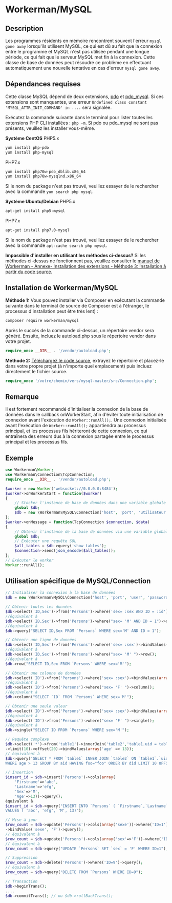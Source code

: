 # Workerman/MySQL

## Description
Les programmes résidents en mémoire rencontrent souvent l'erreur ```mysql gone away``` lorsqu'ils utilisent MySQL, ce qui est dû au fait que la connexion entre le programme et MySQL n'est pas utilisée pendant une longue période, ce qui fait que le serveur MySQL met fin à la connexion. Cette classe de base de données peut résoudre ce problème en effectuant automatiquement une nouvelle tentative en cas d'erreur ```mysql gone away```.

## Dépendances requises
Cette classe MySQL dépend de deux extensions, [pdo](https://php.net/manual/zh/book.pdo.php) et [pdo_mysql](https://php.net/manual/zh/ref.pdo-mysql.php). Si ces extensions sont manquantes, une erreur ```Undefined class constant 'MYSQL_ATTR_INIT_COMMAND' in ....``` sera signalée.

Exécutez la commande suivante dans le terminal pour lister toutes les extensions PHP CLI installées : ```php -m```. Si pdo ou pdo_mysql ne sont pas présents, veuillez les installer vous-même.

**Système CentOS**
PHP5.x
``` bash
yum install php-pdo
yum install php-mysql
```
PHP7.x
``` bash
yum install php70w-pdo_dblib.x86_64
yum install php70w-mysqlnd.x86_64
```
Si le nom du package n'est pas trouvé, veuillez essayer de le rechercher avec la commande ```yum search php mysql```.

**Système Ubuntu/Debian**
PHP5.x
``` bash
apt-get install php5-mysql
```
PHP7.x
``` bash
apt-get install php7.0-mysql
```
Si le nom du package n'est pas trouvé, veuillez essayer de le rechercher avec la commande ```apt-cache search php mysql```.

**Impossible d'installer en utilisant les méthodes ci-dessus?**
Si les méthodes ci-dessus ne fonctionnent pas, veuillez consulter le [manuel de Workerman - Annexe- Installation des extensions - Méthode 3: Installation à partir du code source](../appendices/install-extension.md).

## Installation de Workerman/MySQL
**Méthode 1:**
Vous pouvez installer via Composer en exécutant la commande suivante dans le terminal (le source de Composer est à l'étranger, le processus d'installation peut être très lent) :
``` bash
composer require workerman/mysql
```
Après le succès de la commande ci-dessus, un répertoire vendor sera généré. Ensuite, incluez le autoload.php sous le répertoire vendor dans votre projet.
```php
require_once __DIR__ . '/vendor/autoload.php';
```

**Méthode 2:**
[Téléchargez le code source](https://github.com/walkor/mysql/archive/master.zip), extrayez le répertoire et placez-le dans votre propre projet (à n'importe quel emplacement) puis incluez directement le fichier source.

```php
require_once '/votre/chemin/vers/mysql-master/src/Connection.php';
```

## Remarque
Il est fortement recommandé d'initialiser la connexion de la base de données dans le callback onWorkerStart, afin d'éviter toute initialisation de connexion avant l'exécution de ```Worker::runAll();```. Une connexion initialisée avant l'exécution de ```Worker::runAll();``` appartiendra au processus principal, et les processus fils hériteront de cette connexion, ce qui entraînera des erreurs dus à la connexion partagée entre le processus principal et les processus fils.

## Exemple
```php
use Workerman\Worker;
use Workerman\Connection\TcpConnection;
require_once __DIR__ . '/vendor/autoload.php';

$worker = new Worker('websocket://0.0.0.0:8484');
$worker->onWorkerStart = function($worker)
{
    // Stocker l'instance de base de données dans une variable globale (ou dans une propriété statique d'une classe)
    global $db;
    $db = new \Workerman\MySQL\Connection('host', 'port', 'utilisateur', 'mot_de_passe', 'nom_de_la_base');
};
$worker->onMessage = function(TcpConnection $connection, $data)
{
    // Obtenir l'instance de la base de données via une variable globale
    global $db;
    // Exécuter une requête SQL
    $all_tables = $db->query('show tables');
    $connection->send(json_encode($all_tables));
};
// Exécuter le worker
Worker::runAll();
```

## Utilisation spécifique de MySQL/Connection
```php
// Initialiser la connexion à la base de données
$db = new \Workerman\MySQL\Connection('host', 'port', 'user', 'password', 'db_name');

// Obtenir toutes les données
$db->select('ID,Sex')->from('Persons')->where('sex= :sex AND ID = :id')->bindValues(array('sex'=>'M', 'id' => 1))->query();
//équivalent à
$db->select('ID,Sex')->from('Persons')->where("sex= 'M' AND ID = 1")->query();
//équivalent à
$db->query("SELECT ID,Sex FROM `Persons` WHERE sex='M' AND ID = 1");

// Obtenir une ligne de données
$db->select('ID,Sex')->from('Persons')->where('sex= :sex')->bindValues(array('sex'=>'M'))->row();
//équivalent à
$db->select('ID,Sex')->from('Persons')->where("sex= 'M' ")->row();
//équivalent à
$db->row("SELECT ID,Sex FROM `Persons` WHERE sex='M'");

// Obtenir une colonne de données
$db->select('ID')->from('Persons')->where('sex= :sex')->bindValues(array('sex'=>'M'))->column();
//équivalent à
$db->select('ID')->from('Persons')->where("sex= 'F' ")->column();
//équivalent à
$db->column("SELECT `ID` FROM `Persons` WHERE sex='M'");

// Obtenir une seule valeur
$db->select('ID')->from('Persons')->where('sex= :sex')->bindValues(array('sex'=>'M'))->single();
//équivalent à
$db->select('ID')->from('Persons')->where("sex= 'F' ")->single();
//équivalent à
$db->single("SELECT ID FROM `Persons` WHERE sex='M'");

// Requête complexe
$db->select('*')->from('table1')->innerJoin('table2','table1.uid = table2.uid')->where('age > :age')->groupBy(array('aid'))->having('foo="foo"')->orderByASC/*orderByDESC*/(array('did'))
->limit(10)->offset(20)->bindValues(array('age' => 13));
// équivalent à
$db->query('SELECT * FROM `table1` INNER JOIN `table2` ON `table1`.`uid` = `table2`.`uid`
WHERE age > 13 GROUP BY aid HAVING foo="foo" ORDER BY did LIMIT 10 OFFSET 20');

// Insertion
$insert_id = $db->insert('Persons')->cols(array(
    'Firstname'=>'abc',
    'Lastname'=>'efg',
    'Sex'=>'M',
    'Age'=>13))->query();
équivalent à
$insert_id = $db->query("INSERT INTO `Persons` ( `Firstname`,`Lastname`,`Sex`,`Age`)
VALUES ( 'abc', 'efg', 'M', 13)");

// Mise à jour
$row_count = $db->update('Persons')->cols(array('sexe'))->where('ID=1')
->bindValue('sexe', 'F')->query();
// équivalent à
$row_count = $db->update('Persons')->cols(array('sex'=>'F'))->where('ID=1')->query();
// équivalent à
$row_count = $db->query("UPDATE `Persons` SET `sex` = 'F' WHERE ID=1");

// Suppression
$row_count = $db->delete('Persons')->where('ID=9')->query();
// équivalent à
$row_count = $db->query("DELETE FROM `Persons` WHERE ID=9");

// Transaction
$db->beginTrans();
....
$db->commitTrans(); // ou $db->rollBackTrans();

```
